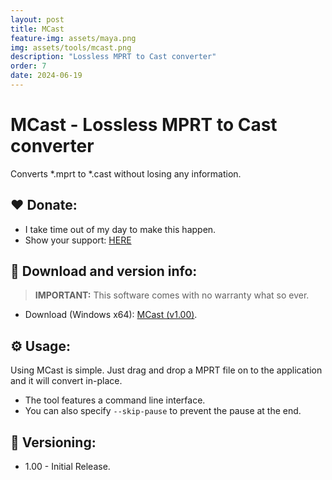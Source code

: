 ```yaml
---
layout: post
title: MCast
feature-img: assets/maya.png
img: assets/tools/mcast.png
description: "Lossless MPRT to Cast converter"
order: 7
date: 2024-06-19
---
```


# MCast - Lossless MPRT to Cast converter
Converts *.mprt to *.cast without losing any information.

## ❤️ Donate:
- I take time out of my day to make this happen.
- Show your support: [HERE](https://dtzxporter.com/donate)

## 💾 Download and version info:

> **IMPORTANT:** This software comes with no warranty what so ever.

- Download (Windows x64): [MCast (v1.00)](https://mega.nz/file/YIA1TSha#gWdOaFWCFiyWi3zxHHzW6No6r4iAX2YRCI9XmhDhd84).

## ⚙️ Usage:
Using MCast is simple. Just drag and drop a MPRT file on to the application and it will convert in-place.

- The tool features a command line interface.
- You can also specify `--skip-pause` to prevent the pause at the end.

## 📌 Versioning:
- 1.00 - Initial Release.